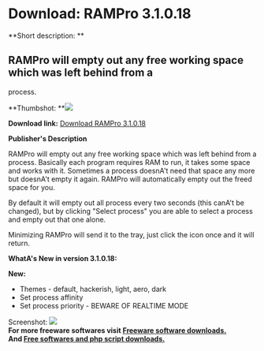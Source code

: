 # Download: RAMPro 3.1.0.18

**Short description: **

## RAMPro will empty out any free working space which was left behind from a
process.

  
**Thumbshot: **![](http://www.freewarefiles.com/screenshot/rampro3_md.jpg)   
  
**Download link:** [Download RAMPro 3.1.0.18](http://freesoftwares.boysofts.com/RAMPro_program_50020.html)  
  

**Publisher's Description**  
  

RAMPro will empty out any free working space which was left behind from a
process. Basically each program requires RAM to run, it takes some space and
works with it. Sometimes a process doesnA't need that space any more but
doesnA't empty it again. RAMPro will automatically empty out the freed space
for you.

By default it will empty out all process every two seconds (this canA't be
changed), but by clicking "Select process" you are able to select a process
and empty out that one alone.

Minimizing RAMPro will send it to the tray, just click the icon once and it
will return.

**WhatA's New in version 3.1.0.18:**

**New:**

  * Themes - default, hackerish, light, aero, dark 
  * Set process affinity 
  * Set process priority - BEWARE OF REALTIME MODE 

  
  
Screenshot: ![](http://www.freewarefiles.com/screenshot/rampro3.jpg)  
**For more freeware softwares visit [Freeware software downloads.](http://freesoftwares.boysofts.com/)**   
**And [Free softwares and php script downloads.](http://www.boysofts.com/)**

